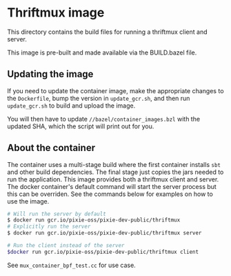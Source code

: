 # Thriftmux image

This directory contains the build files for running a thriftmux client and server.

This image is pre-built and made available via the BUILD.bazel file.

## Updating the image

If you need to update the container image, make the appropriate changes to the `Dockerfile`, bump the version in `update_gcr.sh`, and then run `update_gcr.sh` to build and upload the image.

You will then have to update `//bazel/container_images.bzl` with the updated SHA, which the script will print out for you.

## About the container

The container uses a multi-stage build where the first container installs `sbt` and other build dependencies. The final stage just copies the jars needed to run the application. This image provides both a thriftmux client and server. The docker container's default command will start the server process but this can be overriden. See the commands below for examples on how to use the image.

```bash
# Will run the server by default
$ docker run gcr.io/pixie-oss/pixie-dev-public/thriftmux
# Explicitly run the server
$ docker run gcr.io/pixie-oss/pixie-dev-public/thriftmux server

# Run the client instead of the server
$docker run gcr.io/pixie-oss/pixie-dev-public/thriftmux client
```

See `mux_container_bpf_test.cc` for use case.
